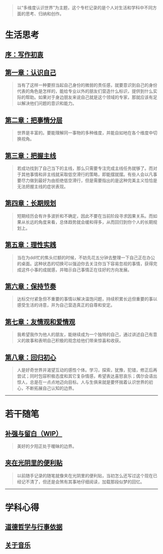 > 以“多维度认识世界”为主题，这个专栏记录的是个人对生活和学科中不同方面的思考、归纳和创作。

# 生活思考
## [序：写作初衷](blogs/columns/C0.md)
## [第一章：认识自己](blogs/columns/C1.md)
> 当有了这样一种要担当起自己身份的微弱的责任感，就要意识到自己的身份代表的角色是怎样的，能给专业以外的朋友们营造什么标识，提供到什么实际的帮助。如果对于身边朋友来说自己就是这个领域的专家，那就应该有足以解决他们问题的意识和能力。
## [第二章：把事情分层](blogs/columns/C2.md)
> 世界是丰富的。要能理解同一事物的多种维度，并能自如地在各个维度中切换视角。
## [第三章：把握主线](blogs/columns/C3.md)
> 若成功找到了自己当下的主线，那么只需要专注完成主线任务就够了。而对于其他事情和非主线就采取低空滑行的策略，即能摆就摆。有些人会以凡事要尽力做到最好为由拒绝低空滑行，但是需要指出的是这种完美主义恰恰是无法把握主线的症状表现。
## [第四章：长期规划](blogs/columns/C4.md)
> 短期经历会有许多波折和不确定，因此不要在当前阶段寻求因果关系。而如果从长远的角度来看，总体趋势就会缓和得多，从而回归到你个人的长期规划上。
## [第五章：理性实践](blogs/columns/C5.md)
> 当在为ddl忙的焦头烂额的时候，不妨先花五分钟去整理一下自己正在办公的桌面。这种状态的切换可以强迫你去关注你当下容易忽视的事情，获得完成这件小事的成就感，并暗示自己事情正在往好的方向发展。
## [第六章：保持节奏](blogs/columns/C6.md)
> 达标交付紧急但不重要的事情以解决温饱问题，持续积累长远但重要的事以感受生活的诗意，并为自己营造真正的自尊和安定。
## [第七章：友情观和爱情观](blogs/columns/C7.md)
> 我希望我作为他人的朋友，能继续成为一个独特的自己，通过讲述自己有意义的故事和表明自己积极的观念给他们带来惊喜和收获。
## [第八章：回归初心](blogs/columns/C8.md)
> 人是好奇世界并渴望互动的感性个体。学习，探索，犹豫，犯错，修正后再尝试；同时包容积极态度和其它复杂情感，希望表达喜怒哀乐；偶尔会语出惊人，总是在一点点地迈向目标。人与生俱来就是要怀揣着认识世界的初心，不断拓展自己认知的边界。

---

# 若干随笔

## [补强与留白（WIP）](blogs/leeway.md)
> 美好的夕阳正处于暧昧的边界。
> 
## [夹在光阴里的便利贴](blogs/about-rambles.md)
> 以前随手记录的随笔就像夹在光阴里的便利贴，当初怎么还写过这个现在已经记不清了，但还是会煞有其事地仔细阅读，加载那段似梦的回忆。

---

# 学科心得
## [道德哲学与行事依据](blogs/about-ethics.md)
## [关于音乐](blogs/about-music.md)
